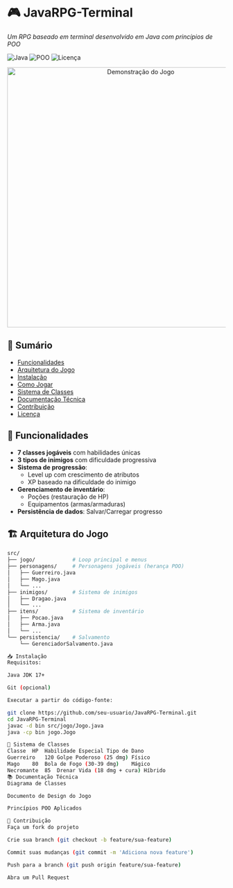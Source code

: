 # 🎮 JavaRPG-Terminal 
*Um RPG baseado em terminal desenvolvido em Java com princípios de POO*

![Java](https://img.shields.io/badge/Java-17%2B-orange)
![POO](https://img.shields.io/badge/POO-Encapsulamento%2FHerança%2FPolimorfismo-blue)
![Licença](https://img.shields.io/badge/Licença-MIT-green)

<p align="center">
  <img src="screenshots/gameplay.gif" width="600" alt="Demonstração do Jogo">
</p>

## 📜 Sumário
- [Funcionalidades](#-funcionalidades)
- [Arquitetura do Jogo](#-arquitetura-do-jogo)
- [Instalação](#-instalação)
- [Como Jogar](#%EF%B8%8F-como-jogar)
- [Sistema de Classes](#-sistema-de-classes)
- [Documentação Técnica](#-documentação-técnica)
- [Contribuição](#-contribuição)
- [Licença](#-licença)

## 🎯 Funcionalidades
- **7 classes jogáveis** com habilidades únicas
- **3 tipos de inimigos** com dificuldade progressiva
- **Sistema de progressão**:
  - Level up com crescimento de atributos
  - XP baseado na dificuldade do inimigo
- **Gerenciamento de inventário**:
  - Poções (restauração de HP)
  - Equipamentos (armas/armaduras)
- **Persistência de dados**: Salvar/Carregar progresso

## 🏗️ Arquitetura do Jogo
```bash
src/
├── jogo/            # Loop principal e menus
├── personagens/     # Personagens jogáveis (herança POO)
│   ├── Guerreiro.java
│   ├── Mago.java
│   └── ...
├── inimigos/        # Sistema de inimigos
│   ├── Dragao.java
│   └── ...
├── itens/           # Sistema de inventário
│   ├── Pocao.java
│   ├── Arma.java
│   └── ...
└── persistencia/    # Salvamento
    └── GerenciadorSalvamento.java

📥 Instalação
Requisitos:

Java JDK 17+

Git (opcional)

Executar a partir do código-fonte:

git clone https://github.com/seu-usuario/JavaRPG-Terminal.git
cd JavaRPG-Terminal
javac -d bin src/jogo/Jogo.java
java -cp bin jogo.Jogo

🧙 Sistema de Classes
Classe	HP	Habilidade Especial	Tipo de Dano
Guerreiro	120	Golpe Poderoso (25 dmg)	Físico
Mago	80	Bola de Fogo (30-39 dmg)	Mágico
Necromante	85	Drenar Vida (18 dmg + cura)	Híbrido
📚 Documentação Técnica
Diagrama de Classes

Documento de Design do Jogo

Princípios POO Aplicados

🤝 Contribuição
Faça um fork do projeto

Crie sua branch (git checkout -b feature/sua-feature)

Commit suas mudanças (git commit -m 'Adiciona nova feature')

Push para a branch (git push origin feature/sua-feature)

Abra um Pull Request
